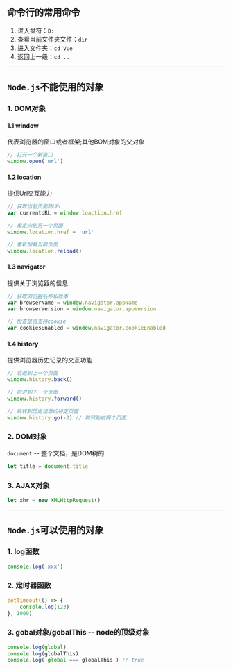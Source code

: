 ## 命令行的常用命令

1. 进入盘符：`D:`
2. 查看当前文件夹文件：`dir`
3. 进入文件夹：`cd Vue`
4. 返回上一级：`cd ..`

---

## `Node.js`不能使用的对象

### 1. DOM对象

#### 1.1 window

代表浏览器的窗口或者框架;其他BOM对象的父对象

```js
// 打开一个新窗口
window.open('url')
```

#### 1.2 location

提供Url交互能力

```js
// 获取当前页面的URL
var currentURL = window.loaction.href

// 重定向到另一个页面
window.location.href = 'url'

// 重新加载当前页面
window.location.reload()
```

#### 1.3 navigator

提供关于浏览器的信息

```js
// 获取浏览器名称和版本
var browserName = window.navigator.appName
var browserVersion = window.navigator.appVersion

// 检查是否支持cookie
var cookiesEnabled = window.navigator.cookieEnabled
```

#### 1.4 history

提供浏览器历史记录的交互功能

```js
// 后退到上一个页面
window.history.back()

// 前进到下一个页面
window.history.forward()

// 跳转到历史记录的特定页面
window.history.go(-2) // 跳转到前两个页面
```

### 2. DOM对象

`document` -- 整个文档，是DOM树的

```js
let title = document.title
```

### 3. AJAX对象

```js
let xhr = new XMLHttpRequest()
```

---

## `Node.js`可以使用的对象

### 1. log函数

```js
console.log('xxx')
```

### 2. 定时器函数

```js
setTimeout(() => {
	console.log(123)
}, 1000)
```

### 3. gobal对象/gobalThis -- node的顶级对象

```js
console.log(global)
console.log(globalThis)
console.log( global === globalThis ) // true
```

